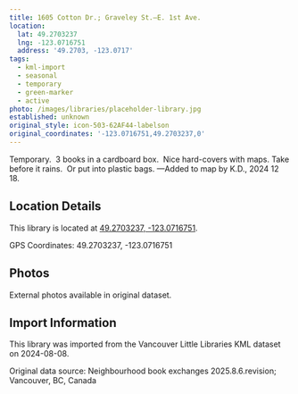```yaml
---
title: 1605 Cotton Dr.; Graveley St.—E. 1st Ave.
location:
  lat: 49.2703237
  lng: -123.0716751
  address: '49.2703, -123.0717'
tags:
  - kml-import
  - seasonal
  - temporary
  - green-marker
  - active
photo: /images/libraries/placeholder-library.jpg
established: unknown
original_style: icon-503-62AF44-labelson
original_coordinates: '-123.0716751,49.2703237,0'
---
```

Temporary.  3 books in a cardboard box.  
Nice hard-covers with maps.
Take before it rains.  Or put into plastic bags.
—Added to map by K.D., 2024 12 18.

## Location Details

This library is located at [49.2703237, -123.0716751](https://www.google.com/maps?q=49.2703237,-123.0716751).

GPS Coordinates: 49.2703237, -123.0716751

## Photos

External photos available in original dataset.

## Import Information

This library was imported from the Vancouver Little Libraries KML dataset on 2024-08-08.

Original data source: Neighbourhood book exchanges 2025.8.6.revision; Vancouver, BC, Canada
